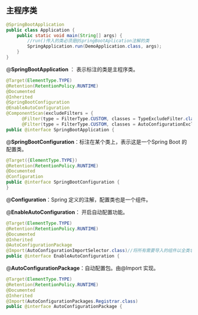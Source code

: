 ## 主程序类

```java
@SpringBootApplication
public class Application {
    public static void main(String[] args) {
        //run()传入的类必须是@SpringBootAplication注解的类
        SpringApplication.run(DemoApplication.class, args);
    }
}
```

@**SpringBootApplication** ： 表示标注的类是主程序类。

```java
@Target(ElementType.TYPE)
@Retention(RetentionPolicy.RUNTIME)
@Documented
@Inherited
@SpringBootConfiguration
@EnableAutoConfiguration
@ComponentScan(excludeFilters = {
      @Filter(type = FilterType.CUSTOM, classes = TypeExcludeFilter.class),
      @Filter(type = FilterType.CUSTOM, classes = AutoConfigurationExcludeFilter.class) })
public @interface SpringBootApplication {
```

@**SpringBootConfiguration**：标注在某个类上，表示这是一个Spring Boot 的配置类。

```java
@Target({ElementType.TYPE})
@Retention(RetentionPolicy.RUNTIME)
@Documented
@Configuration
public @interface SpringBootConfiguration {
}
```

@**Configuration**：Spring 定义的注解，配置类也是一个组件。



@**EnableAutoConfiguration**： 开启自动配置功能。

```java
@Target(ElementType.TYPE)
@Retention(RetentionPolicy.RUNTIME)
@Documented
@Inherited
@AutoConfigurationPackage
@Import(AutoConfigurationImportSelector.class)//将所有需要导入的组件以全类名的方式返回
public @interface EnableAutoConfiguration {
```



@**AutoConfigurationPackage**：自动配置包。由@Import 实现。

```java
@Target(ElementType.TYPE)
@Retention(RetentionPolicy.RUNTIME)
@Documented
@Inherited
@Import(AutoConfigurationPackages.Registrar.class)
public @interface AutoConfigurationPackage {
```